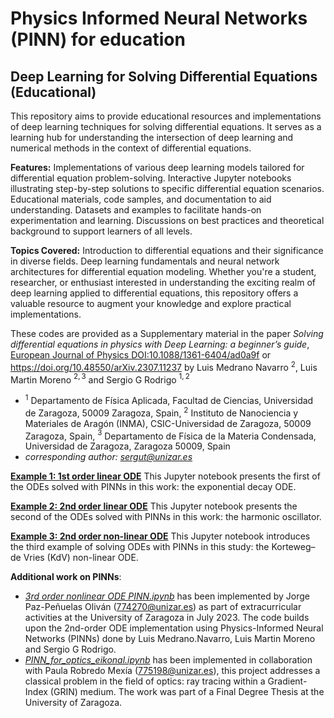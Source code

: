 # Physics Informed Neural Networks (PINN) for education
Deep Learning for Solving Differential Equations (Educational)
---
This repository aims to provide educational resources and implementations of deep learning techniques for solving differential equations. It serves as a learning hub for understanding the intersection of deep learning and numerical methods in the context of differential equations.

**Features:**
Implementations of various deep learning models tailored for differential equation problem-solving. Interactive Jupyter notebooks illustrating step-by-step solutions to specific differential equation scenarios.
Educational materials, code samples, and documentation to aid understanding. Datasets and examples to facilitate hands-on experimentation and learning. Discussions on best practices and theoretical background to support learners of all levels.

**Topics Covered:**
Introduction to differential equations and their significance in diverse fields.
Deep learning fundamentals and neural network architectures for differential equation modeling. Whether you're a student, researcher, or enthusiast interested in understanding the exciting realm of deep learning applied to differential equations, this repository offers a valuable resource to augment your knowledge and explore practical implementations. 

These codes are provided as a Supplementary material in the paper  *Solving differential equations in physics with Deep Learning: a beginner’s guide*, [European Journal of Physics DOI:10.1088/1361-6404/ad0a9f](https://iopscience.iop.org/article/10.1088/1361-6404/ad0a9f/pdf) or https://doi.org/10.48550/arXiv.2307.11237 by Luis Medrano Navarro $^2$, Luis Martin Moreno $^{2,3}$ and Sergio G Rodrigo $^{1,2}$
+ $^1$ Departamento de Física Aplicada, Facultad de Ciencias, Universidad de Zaragoza, 50009 Zaragoza, Spain, $^2$ Instituto de Nanociencia y Materiales de Aragón (INMA), CSIC-Universidad de Zaragoza, 50009 Zaragoza, Spain, $^3$ Departamento de Física de la Materia Condensada, Universidad de Zaragoza, Zaragoza 50009, Spain
+ *corresponding author: sergut@unizar.es*

**[Example 1: 1st order linear ODE](https://nbviewer.jupyter.org/github/IrisFDTD/PINNs-for-education/blob/main/1st_order_ODE_PINN.ipynb)**
This Jupyter notebook presents the first of the ODEs solved with PINNs in this work:  the exponential decay ODE.

**[Example 2: 2nd order linear ODE](https://nbviewer.jupyter.org/github/IrisFDTD/PINNs-for-education/blob/main/2nd_order_ODE_PINN.ipynb)**
This Jupyter notebook presents the second of the ODEs solved with PINNs in this work:  the harmonic oscillator.

**[Example 3: 2nd order non-linear ODE](https://nbviewer.jupyter.org/github/IrisFDTD/PINNs-for-education/blob/main/3rd_order_nonlinear_ODE_PINN.ipynb)**
This Jupyter notebook introduces the third example of solving ODEs with PINNs in this study: the Korteweg–de Vries (KdV) non-linear ODE.

**Additional work on PINNs**:
+ *[3rd order nonlinear ODE PINN.ipynb](https://nbviewer.jupyter.org/github/IrisFDTD/PINNs-for-education/blob/main/3rd_order_nonlinear_ODE_PINN.ipynb)* has been implemented by Jorge Paz-Peñuelas Oliván (774270@unizar.es) as part of extracurricular activities at the University of Zaragoza in July 2023. The code builds upon the 2nd-order ODE implementation using Physics-Informed Neural Networks (PINNs) done by Luis Medrano.Navarro, Luis Martin Moreno and Sergio G Rodrigo.
+ *[PINN_for_optics_eikonal.ipynb](https://nbviewer.jupyter.org/github/IrisFDTD/PINNs-for-education/blob/main/PINN_for_optics_eikonal.ipynb)* has been implemented in collaboration with Paula Robredo Mexía (775198@unizar.es), this project addresses a classical problem in the field of optics: ray tracing within a Gradient-Index (GRIN) medium. The work was part of a Final Degree Thesis at the University of Zaragoza.
